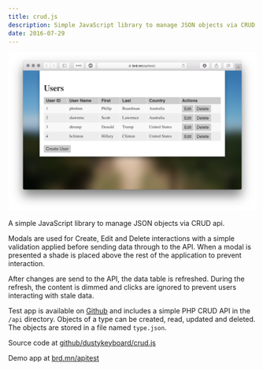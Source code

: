 ```yaml
---
title: crud.js
description: Simple JavaScript library to manage JSON objects via CRUD api
date: 2016-07-29
---
```


![Crud Test App](crudjs.png)

A simple JavaScript library to manage JSON objects via CRUD api.

Modals are used for Create, Edit and Delete interactions with a simple validation applied before sending data through to the API. When a modal is presented a shade is placed above the rest of the application to prevent interaction.

After changes are send to the API, the data table is refreshed. During the refresh, the content is dimmed and clicks are ignored to prevent users interacting with stale data.

Test app is available on [Github](https://github.com/dustykeyboard/apitest) and includes a simple PHP CRUD API in the `/api` directory. Objects of a type can be created, read, updated and deleted. The objects are stored in a file named `type.json`.

Source code at [github/dustykeyboard/crud.js](https://github.com/dustykeyboard/crud.js)

Demo app at [brd.mn/apitest](https://brd.mn/apitest)
